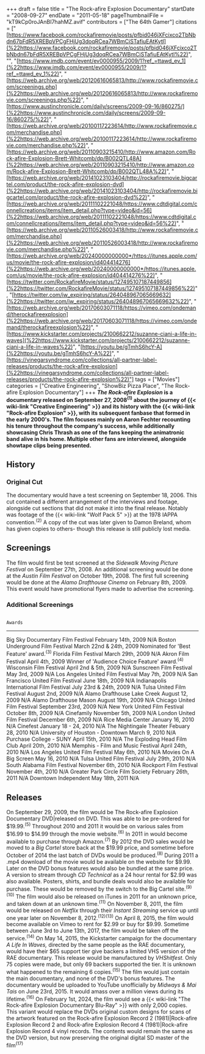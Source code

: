+++
draft = false
title = "The Rock-afire Explosion Documentary"
startDate = "2008-09-27"
endDate = "2011-05-18"
pageThumbnailFile = "kT9kCp0roJAnBI7hahMZ.avif"
contributors = ["The 64th Gamer"]
citations = ["[https://www.facebook.com/rockafiremovie/posts/pfbid046jXFcixco2TbNbdn67bFdR5XREBpVPCgFHjUg3doqRCea7WBmCiSTafiuEAtKytl](%22https://www.facebook.com/rockafiremovie/posts/pfbid046jXFcixco2TbNbdn67bFdR5XREBpVPCgFHjUg3doqRCea7WBmCiSTafiuEAtKytl%22)", "", "[https://www.imdb.com/event/ev0000955/2009/1?ref_=ttawd_ev_1](%22https://www.imdb.com/event/ev0000955/2009/1?ref_=ttawd_ev_1%22)", "[https://web.archive.org/web/20120616065813/http://www.rockafiremovie.com/screenings.php](%22https://web.archive.org/web/20120616065813/http://www.rockafiremovie.com/screenings.php%22)", "[https://www.austinchronicle.com/daily/screens/2009-09-16/860275/](%22https://www.austinchronicle.com/daily/screens/2009-09-16/860275/%22)", "[https://web.archive.org/web/20100117223614/http://www.rockafiremovie.com/merchandise.php](%22https://web.archive.org/web/20100117223614/http://www.rockafiremovie.com/merchandise.php%22)", "[https://web.archive.org/web/20110903215410/http://www.amazon.com/Rock-afire-Explosion-Brett-Whitcomb/dp/B002QTL48A](%22https://web.archive.org/web/20110903215410/http://www.amazon.com/Rock-afire-Explosion-Brett-Whitcomb/dp/B002QTL48A%22)", "[https://web.archive.org/web/20141023103404/http://rockafiremovie.bigcartel.com/product/the-rock-afire-explosion-dvd](%22https://web.archive.org/web/20141023103404/http://rockafiremovie.bigcartel.com/product/the-rock-afire-explosion-dvd%22)", "[https://web.archive.org/web/20111102221048/https://www.cdtdigital.com/connellcreations/items/item_detail.php?type=video&id=56](%22https://web.archive.org/web/20111102221048/https://www.cdtdigital.com/connellcreations/items/item_detail.php?type=video&id=56%22)", "[https://web.archive.org/web/20110526003418/http://www.rockafiremovie.com/merchandise.php](%22https://web.archive.org/web/20110526003418/http://www.rockafiremovie.com/merchandise.php%22)", "[https://web.archive.org/web/20240000000000*/https://itunes.apple.com/us/movie/the-rock-afire-explosion/id404414276](%22https://web.archive.org/web/20240000000000*/https://itunes.apple.com/us/movie/the-rock-afire-explosion/id404414276%22)", "[https://twitter.com/RockafireMovie/status/127495107187449856](%22https://twitter.com/RockafireMovie/status/127495107187449856%22)", "[https://twitter.com/iw_expiring/status/264048967065669632](%22https://twitter.com/iw_expiring/status/264048967065669632%22)", "[https://web.archive.org/web/20170603071118/https://vimeo.com/ondemand/therockafireexplosion](%22https://web.archive.org/web/20170603071118/https://vimeo.com/ondemand/therockafireexplosion%22)", "[https://www.kickstarter.com/projects/2100662212/suzanne-ciani-a-life-in-waves](%22https://www.kickstarter.com/projects/2100662212/suzanne-ciani-a-life-in-waves%22)", "[https://youtu.be/gTmhS6hcY-A](%22https://youtu.be/gTmhS6hcY-A%22)", "[https://vinegarsyndrome.com/collections/all-partner-label-releases/products/the-rock-afire-explosion](%22https://vinegarsyndrome.com/collections/all-partner-label-releases/products/the-rock-afire-explosion%22)"]
tags = ["Movies"]
categories = ["Creative Engineering", "ShowBiz Pizza Place", "The Rock-afire Explosion Documentary"]
+++
***The Rock-afire Explosion* is a documentary released on September 27, 2008<sup>(1)</sup> about the journey of {{< wiki-link "Creative Engineering" >}} and its history with the {{< wiki-link "Rock-afire Explosion" >}}, with its subsequent fanbase that formed in the early 2000's.
The film focuses mainly on Aaron Fechter recounting his tenure throughout the company's success, while additionally showcasing Chris Thrash as one of the fans keeping the animatronic band alive in his home. Multiple other fans are interviewed, alongside showtape clips being presented.**

## History

### Original Cut

The documentary would have a test screening on September 18, 2006. This cut contained a different arrangement of the interviews and footage, alongside cut sections that did not make it into the final release. Notably was footage of the {{< wiki-link "Wolf Pack 5" >}} at the 1978 IAPPA convention.<sup>(2)</sup>
A copy of the cut was later given to Damon Breland, whom has given copies to others- though this release is still publicly lost media.

## Screenings

The film would first be test screened at the *Sidewalk Moving Picture Festival* on September 27th, 2008. An additional screening would be done at the *Austin Film Festival* on October 19th, 2008. The first full screening would be done at the *Alamo Drafthouse Cinema* on February 8th, 2009. This event would have promotional flyers made to advertise the screening.

### Additional Screenings

                                                                       Awards
  ------------------------------------------ ------------------------- ---------------------------------------------------
  Big Sky Documentary Film Festival          February 14th, 2009       N/A
  Boston Underground Film Festival           March 22nd & 24th, 2009   Nominated for 'Best Feature' award.<sup>(3)</sup>
  Florida Film Festival                      March 29th, 2009          N/A
  Akron Film Festival                        April 4th, 2009           Winner of 'Audience Choice Feature' award.<sup>(4)</sup>
  Wisconsin Film Festival                    April 2nd & 5th, 2009     N/A
  Sunscreen Film Festival                    May 3rd, 2009             N/A
  Los Angeles United Film Festival           May 7th, 2009             N/A
  San Francisco United Film Festival         June 18th, 2009           N/A
  Indianapolis International Film Festival   July 23rd & 24th, 2009    N/A
  Tulsa United Film Festival                 August 2nd, 2009          N/A
  Alamo Drafthouse Lake Creek                August 12, 2009           N/A
  Alamo Drafthouse Mason                     August 19th, 2009         N/A
  Chicago United Film Festival               September 23rd, 2009      N/A
  New York United Film Festival              October 8th, 2009         N/A
  Cinefamily                                 November 5th, 2009        N/A
  London United Film Festival                December 6th, 2009        N/A
  Rice Media Center                          January 16, 2010          N/A
  Cinefest                                   January 18 - 24, 2010     N/A
  The Nightingale Theater                    Febuary 28, 2010          N/A
  University of Houston - Downtown           March 9, 2010             N/A
  Purchase College - SUNY                    April 15th, 2010          N/A
  The Exploding Head Film Club               April 20th, 2010          N/A
  Memphis - Film and Music Festival          April 24th, 2010          N/A
  Los Angeles United Film Festival           May 6th, 2010             N/A
  Movies On A Big Screen                     May 16, 2010              N/A
  Tulsa United Film Festival                 July 29th, 2010           N/A
  South Alabama Film Festival                November 6th, 2010        N/A
  Rockport Film Festival                     November 4th, 2010        N/A
  Greater Park Circle Film Society           February 26th, 2011       N/A
  Downtown Independent                       May 18th, 2011            N/A

## Releases

On September 29, 2009, the film would be The Rock-afire Explosion Documentary DVD|released on DVD. This was able to be pre-ordered for $19.99.<sup>(5)</sup> Throughout 2010 and 2011 it would be on various sales from $16.99 to $14.99 through the movie website.<sup>(6)</sup> In 2011 in would become available to purchase through Amazon.<sup>(7)</sup> By 2012 the DVD sales would be moved to a *Big Cartel* store back at the $19.99 price, and sometime before October of 2014 the last batch of DVDs would be produced.<sup>(8)</sup>
During 2011 a .mp4 download of the movie would be available on the website for $9.99. Later on the DVD bonus features would also be bundled at the same price. A version to stream through *CD Technical* as a 24 hour rental for $2.99 was also available. Posters, shirts, and bundle deals would also be available for purchase. These would be removed by the switch to the Big Cartel site.<sup>(9)(10)</sup>
The film would also be released on iTunes in 2011 for an unknown price, and taken down at an unknown time.<sup>(11)</sup>
On November 8, 2011, the film would be released on *Netflix* through their *Instant Streaming* service up until one year later on November 8, 2012.<sup>(12)(13)</sup>
On April 8, 2015, the film would become available on Vimeo to rent for $2.99 or buy for $9.99. Sometime between June 3rd to June 13th, 2017, the film would be taken off the service.<sup>(14)</sup>
On May 14, 2015, the Kickstarter campaign for the documentary *A Life In Waves,* directed by the same people as the RAE documentary, would have their $65 support tier give backers a limited VHS version of the RAE documentary. This release would be manufactured by *VHShitfest.* Only 75 copies were made, but only 69 backers supported the tier. It is unknown what happened to the remaining 6 copies.<sup>(15)</sup> The film would just contain the main documentary, and none of the DVD's bonus features.
The documentary would be uploaded to YouTube unofficially by *Midways & Mai Tais* on June 23rd, 2015. It would amass over a million views during its lifetime.<sup>(16)</sup>
On February 1st, 2024, the film would see a {{< wiki-link "The Rock-afire Explosion Documentary Blu-Ray" >}} with only 2,000 copies. This variant would replace the DVDs original custom designs for scans of the artwork featured on the Rock-afire Explosion Record 2 (1981)|Rock-afire Explosion Record 2 and Rock-afire Explosion Record 4 (1981)|Rock-afire Explosion Record 4 vinyl records. The contents would remain the same as the DVD version, but now preserving the original digital SD master of the film<sup>(17)</sup>
